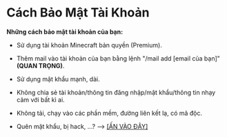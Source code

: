 # Cách Bảo Mật Tài Khoản

**Những cách bảo mật tài khoản của bạn:**

* Sử dụng tài khoản Minecraft bản quyền (Premium).
* Thêm mail vào tài khoản của bạn bằng lệnh "/mail add \[email của bạn]" **(QUAN TRỌNG)**.
* Sử dụng mật khẩu mạnh, dài.
* Không chia sẻ tài khoản/thông tin đăng nhập/mật khẩu/thông tin nhạy cảm với bất kì ai.
* Không tải, chạy vào các phần mềm, đường liên kết lạ, có mã độc.



* Quên mật khẩu, bị hack, ...? --> [\[ẤN VÀO ĐÂY\]](https://discord.asakamc.net/)
